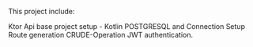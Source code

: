This project include: 

Ktor Api base project setup - Kotlin 
POSTGRESQL and Connection Setup 
Route generation CRUDE-Operation
JWT authentication.
